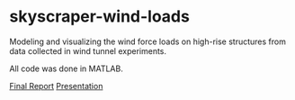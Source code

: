 # skyscraper-wind-loads
Modeling and visualizing the wind force loads on high-rise structures from data collected in wind tunnel experiments.

All code was done in MATLAB.

[Final Report]()
[Presentation]()
